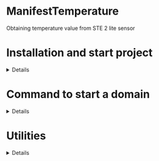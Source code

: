 # ManifestTemperature

Obtaining temperature value from STE 2 lite sensor

# Installation and start project
<details>

Create a virtual environment
```sh
python -m venv venv
```
Then activate the virtual environment
```sh
source venv/bin/activate  
```
Install all dependencies
```sh
pip install -r requirements.txt  
```
Start the project
```sh
uvicorn main:app --host 0.0.0.0 --port 8000
```
</details>

# Command to start a domain

<details>

```sh
ssh -R manifesttemperaturesensor:80:localhost:8000 serveo.net
```

```sh
ssh -R manifest-temp-sensor:80:localhost:8000 serveo.net
```

```sh
ssh -R manifest-temperature-sensor:80:localhost:8000 serveo.net
```

url to temperature:

https://manifest-temperature-sensor.serveo.net/get_temperature

</details>


# Utilities
<details>

Link for device information
https://www.hw-group.com/device/ste2-lite

Link for settings domain
https://serveo.net/

Link to a program for searching for devices on the network, available only on the Windows operating system
https://www.hw-group.com/files/download/sw/version/hwg-config_1-2-3.exe

</details>